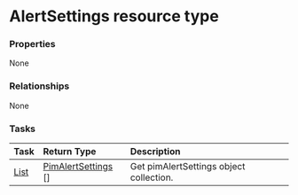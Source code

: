 # AlertSettings resource type



### Properties
None

### Relationships
None


### Tasks

| Task		   | Return Type	|Description|
|:---------------|:--------|:----------|
|[List](../api/pimalertsettings_list.md) | [PimAlertSettings](pimalertsettings.md) [] |Get pimAlertSettings object collection. |

<!-- uuid: 82f75838-85b6-4428-a942-680d52c53d72
2015-10-09 18:12:07 UTC -->